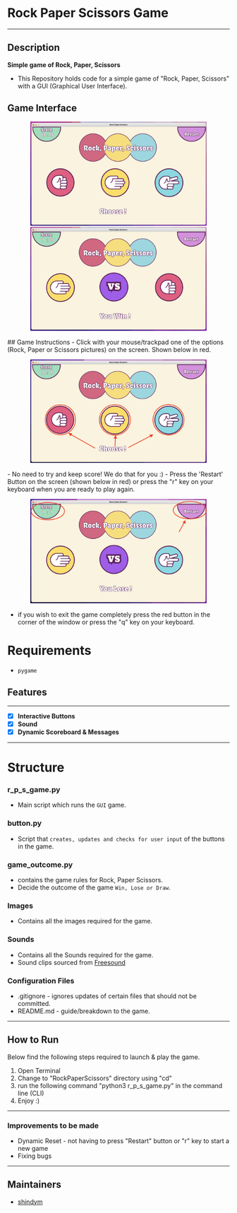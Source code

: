 # Rock Paper Scissors Game

------------------
## Description

**Simple game of Rock, Paper, Scissors**
- This Repository holds code for a simple game of "Rock, Paper, Scissors" with a GUI (Graphical User Interface).

## Game Interface
<p align="center">
<img src="main_screen.png" alt="drawing" width="400"/>
<img src="game_play.png" alt="drawing" width="400"/>
</p>
## Game Instructions
- Click with your mouse/trackpad one of the options (Rock, Paper or Scissors pictures) on the screen. Shown below in red.
<p align="center">
<img src="game_options.png" alt="drawing" width="400"/>
</p>
- No need to try and keep score! We do that for you :)
- Press the 'Restart' Button on the screen (shown below in red) or press the "r" key on your keyboard when you are ready to play again. 
<p align="center">
<img src="game_score_reset.png" alt="drawing" width="400"/>
</p>

- if you wish to exit the game completely press the red button in the corner of the window or press the "q" key on your keyboard.

# Requirements 
* `pygame`


## Features

-----------------------
- [x] **Interactive Buttons**
- [x] **Sound**
- [x] **Dynamic Scoreboard & Messages**

------------------------
# Structure


### r_p_s_game.py

- Main script which runs the `GUI` game.

### button.py

- Script that `creates, updates and checks for user input` of the buttons in the game.

### game_outcome.py

- contains the game rules for Rock, Paper Scissors.
- Decide the outcome of the game `Win, Lose or Draw`.

### Images

- Contains all the images required for the game.

### Sounds

- Contains all the Sounds required for the game. 
- Sound clips sourced from [Freesound](https://freesound.org/)

### Configuration Files

- .gitignore - ignores updates of certain files that should not be committed. 
- README.md - guide/breakdown to the game.

----

## How to Run
Below find the following steps required to launch & play the game.

<ol>
  <li>Open Terminal</li>
  <li>Change to "RockPaperScissors" directory using "cd"</li>
  <li>run the following command "python3 r_p_s_game.py" in the command line (CLI)</li>
  <li>Enjoy :)</li>
</ol>

----

### Improvements to be made

- Dynamic Reset - not having to press "Restart" button or "r" key to start a new game
- Fixing bugs

------

## Maintainers
* [shindym](https://github.com/shindym)



